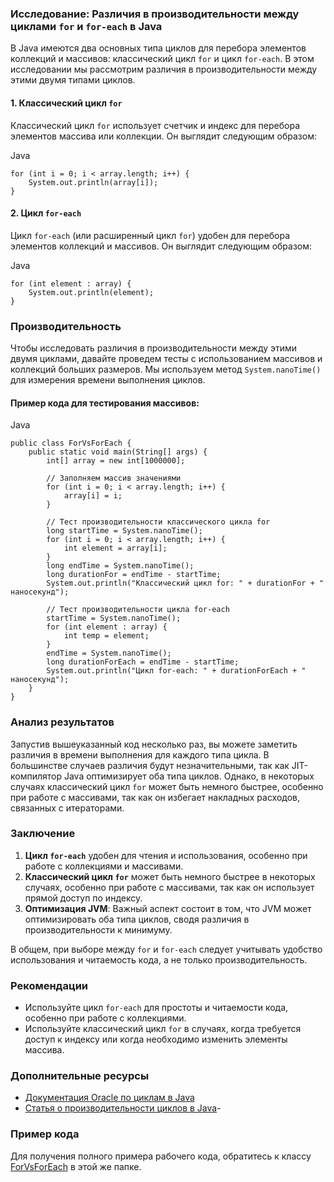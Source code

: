 ### Исследование: Различия в производительности между циклами `for` и `for-each` в Java

В Java имеются два основных типа циклов для перебора элементов коллекций и массивов: классический цикл `for` и цикл `for-each`. В этом исследовании мы рассмотрим различия в производительности между этими двумя типами циклов.

#### 1. Классический цикл `for`

Классический цикл `for` использует счетчик и индекс для перебора элементов массива или коллекции. Он выглядит следующим образом:

Java

```
for (int i = 0; i < array.length; i++) {
    System.out.println(array[i]);
}
```

#### 2. Цикл `for-each`

Цикл `for-each` (или расширенный цикл `for`) удобен для перебора элементов коллекций и массивов. Он выглядит следующим образом:

Java

```
for (int element : array) {
    System.out.println(element);
}
```

### Производительность

Чтобы исследовать различия в производительности между этими двумя циклами, давайте проведем тесты с использованием массивов и коллекций больших размеров. Мы используем метод `System.nanoTime()` для измерения времени выполнения циклов.

#### Пример кода для тестирования массивов:

Java

```
public class ForVsForEach {
    public static void main(String[] args) {
        int[] array = new int[1000000];
        
        // Заполняем массив значениями
        for (int i = 0; i < array.length; i++) {
            array[i] = i;
        }

        // Тест производительности классического цикла for
        long startTime = System.nanoTime();
        for (int i = 0; i < array.length; i++) {
            int element = array[i];
        }
        long endTime = System.nanoTime();
        long durationFor = endTime - startTime;
        System.out.println("Классический цикл for: " + durationFor + " наносекунд");

        // Тест производительности цикла for-each
        startTime = System.nanoTime();
        for (int element : array) {
            int temp = element;
        }
        endTime = System.nanoTime();
        long durationForEach = endTime - startTime;
        System.out.println("Цикл for-each: " + durationForEach + " наносекунд");
    }
}
```

### Анализ результатов

Запустив вышеуказанный код несколько раз, вы можете заметить различия в времени выполнения для каждого типа цикла. В большинстве случаев различия будут незначительными, так как JIT-компилятор Java оптимизирует оба типа циклов. Однако, в некоторых случаях классический цикл `for` может быть немного быстрее, особенно при работе с массивами, так как он избегает накладных расходов, связанных с итераторами.

### Заключение

1. **Цикл `for-each`** удобен для чтения и использования, особенно при работе с коллекциями и массивами.
2. **Классический цикл `for`** может быть немного быстрее в некоторых случаях, особенно при работе с массивами, так как он использует прямой доступ по индексу.
3. **Оптимизация JVM**: Важный аспект состоит в том, что JVM может оптимизировать оба типа циклов, сводя различия в производительности к минимуму.

В общем, при выборе между `for` и `for-each` следует учитывать удобство использования и читаемость кода, а не только производительность.

### Рекомендации

- Используйте цикл `for-each` для простоты и читаемости кода, особенно при работе с коллекциями.
- Используйте классический цикл `for` в случаях, когда требуется доступ к индексу или когда необходимо изменить элементы массива.

### Дополнительные ресурсы

- [Документация Oracle по циклам в Java](https://docs.oracle.com/javase/tutorial/java/nutsandbolts/for.html)
- [Статья о производительности циклов в Java](https://www.baeldung.com/java-for-loop-vs-foreach)- [](https://www.baeldung.com/java-for-loop-vs-foreach)

### Пример кода

Для получения полного примера рабочего кода, обратитесь к классу [ForVsForEach](ForVsForEach.java) в этой же папке.